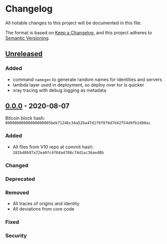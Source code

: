 # Changelog

All notable changes to this project will be documented in this file.

The format is based on [Keep a Changelog](https://keepachangelog.com/en/1.0.0/),
and this project adheres to [Semantic Versioning](https://semver.org/spec/v2.0.0.html).

## [Unreleased]

### Added

- command `namegen` to generate random names for identities and servers
- lambda layer used in deployment, so deploy over tor is quicker
- xray tracing with debug logging as metadata

## [0.0.0] - 2020-08-07

Bitcoin block hash: `00000000000000000005beb71246c34a52ba47d1f0f8f6d7d42f54d9fb1d88ac`

### Added

- All files from V10 repo at commit hash: `282bd8697a72ea0fc4f04a4708c74d1ac36aed8b`

### Changed

### Deprecated

### Removed

- All traces of origins and identity
- All deviations from core code

### Fixed

### Security

[unreleased]: https://github.com/dreamcatcher-tech/interblock/compare/v0.0.0...HEAD
[0.0.0]: https://github.com/dreamcatcher-tech/interblock/releases/tag/v0.0.0
